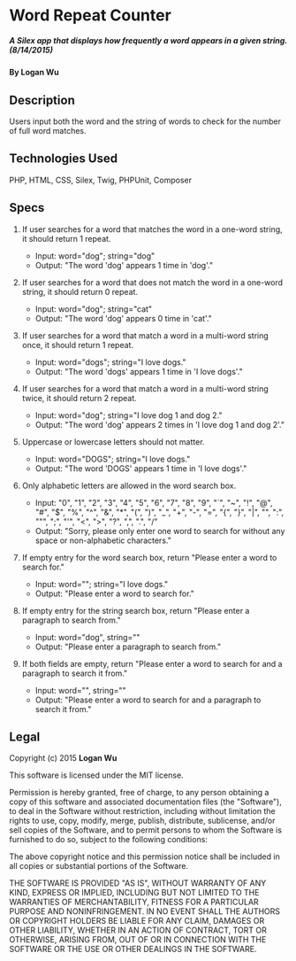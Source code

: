 # Word Repeat Counter

##### A Silex app that displays how frequently a word appears in a given string. (8/14/2015)

#### By Logan Wu

## Description
Users input both the word and the string of words to check for the number of full word matches.

## Technologies Used

PHP, HTML, CSS, Silex, Twig, PHPUnit, Composer

## Specs

1. If user searches for a word that matches the word in a one-word string, it should return 1 repeat.
    * Input: word="dog"; string="dog"
    * Output: "The word 'dog' appears 1 time in 'dog'."

2. If user searches for a word that does not match the word in a one-word string, it should return 0 repeat.
    * Input: word="dog"; string="cat"
    * Output: "The word 'dog' appears 0 time in 'cat'."

3. If user searches for a word that match a word in a multi-word string once, it should return 1 repeat.
    * Input: word="dogs"; string="I love dogs."
    * Output: "The word 'dogs' appears 1 time in 'I love dogs'."

4. If user searches for a word that match a word in a multi-word string twice, it should return 2 repeat.
    * Input: word="dog"; string="I love dog 1 and dog 2."
    * Output: "The word 'dog' appears 2 times in 'I love dog 1 and dog 2'."

5. Uppercase or lowercase letters should not matter.
    * Input: word="DOGS"; string="I love dogs."
    * Output: "The word 'DOGS' appears 1 time in 'I love dogs'."

6. Only alphabetic letters are allowed in the word search box.
    * Input: "0", "1", "2", "3", "4", "5", "6", "7", "8", "9", "`", "~", "!", "@", "#", "$", "%", "^", "&", "*", "(", ")", "_", "+", "-", "=", "{", "}", "|", "\", ":", """, ";", "'", "<", ">", "?", ",", ".", "/"
    * Output: "Sorry, please only enter one word to search for without any space or non-alphabetic characters."

7. If empty entry for the word search box, return "Please enter a word to search for."
    * Input: word=""; string="I love dogs."
    * Output: "Please enter a word to search for."

8. If empty entry for the string search box, return "Please enter a paragraph to search from."
    * Input: word="dog", string=""
    * Output: "Please enter a paragraph to search from."

9. If both fields are empty, return "Please enter a word to search for and a paragraph to search it from."
    * Input: word="", string=""
    * Output: "Please enter a word to search for and a paragraph to search it from."

## Legal

Copyright (c) 2015 **Logan Wu**

This software is licensed under the MIT license.

Permission is hereby granted, free of charge, to any person obtaining a copy of this software and associated documentation files (the "Software"), to deal in the Software without restriction, including without limitation the rights to use, copy, modify, merge, publish, distribute, sublicense, and/or sell copies of the Software, and to permit persons to whom the Software is furnished to do so, subject to the following conditions:

The above copyright notice and this permission notice shall be included in all copies or substantial portions of the Software.

THE SOFTWARE IS PROVIDED "AS IS", WITHOUT WARRANTY OF ANY KIND, EXPRESS OR IMPLIED, INCLUDING BUT NOT LIMITED TO THE WARRANTIES OF MERCHANTABILITY, FITNESS FOR A PARTICULAR PURPOSE AND NONINFRINGEMENT. IN NO EVENT SHALL THE AUTHORS OR COPYRIGHT HOLDERS BE LIABLE FOR ANY CLAIM, DAMAGES OR OTHER LIABILITY, WHETHER IN AN ACTION OF CONTRACT, TORT OR OTHERWISE, ARISING FROM, OUT OF OR IN CONNECTION WITH THE SOFTWARE OR THE USE OR OTHER DEALINGS IN THE SOFTWARE.
